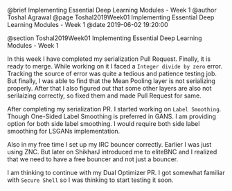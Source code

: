 @brief Implementing Essential Deep Learning Modules - Week 1
@author Toshal Agrawal
@page Toshal2019Week01 Implementing Essential Deep Learning Modules - Week 1
@date 2019-06-02 19:20:00

@section Toshal2019Week01 Implementing Essential Deep Learning Modules - Week 1

In this week I have completed my serialization Pull Request. Finally, it is ready to merge. While working on it I faced a `Integer divide by zero` error. Tracking the source of error was quite a tedious and patience testing job. But finally, I was able to find that the Mean Pooling layer is not serializing properly. After that I also figured out that some other layers are also not serilaizing correctly, so fixed them and made Pull Request for same.

After completing my serialization PR. I started working on `Label Smoothing`. Though One-Sided Label Smoothing is preferred in GANS. I am providing option for both side label smoothing. I would require both side label smoothing for LSGANs implementation.

Also in my free time I set up my IRC bouncer correctly. Earlier I was just using ZNC. But later on ShikharJ introduced me to eliteBNC and I realized that we need to have a free bouncer and not just a bouncer.

I am thinking to continue with my Dual Optimizer PR. I got somewhat familiar with `Secure Shell` so I was thinking to start testing it soon.
